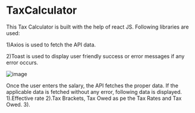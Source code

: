 # TaxCalculator

This Tax Calculator is built with the help of react JS. Following libraries are used:
  
  1)Axios is used to fetch the API data.
  
  2)Toast is used to display user friendly success or error messages if any error occurs.
  
  ![image](https://user-images.githubusercontent.com/56839995/150907192-e6e77beb-fe14-4486-b979-17e89e5cdb19.png)
  
  Once the user enters the salary, the API fetches the proper data. If the applicable data is fetched without any error, following data is displayed.
    1).Effective rate
    2).Tax Brackets, Tax Owed as pe the Tax Rates and Tax Owed.
    3).
